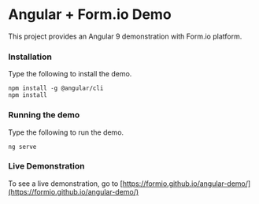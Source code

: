 # Angular + Form.io Demo

This project provides an Angular 9 demonstration with Form.io platform.

### Installation
Type the following to install the demo.

```
npm install -g @angular/cli
npm install
```

### Running the demo
Type the following to run the demo.

```
ng serve
```

### Live Demonstration

To see a live demonstration, go to [https://formio.github.io/angular-demo/](https://formio.github.io/angular-demo/)
